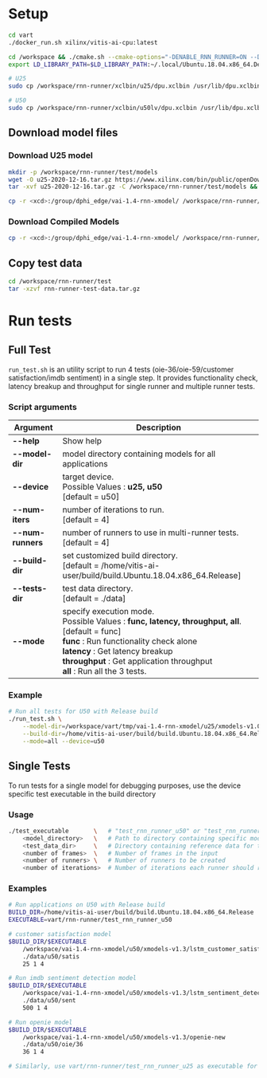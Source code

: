
# Setup
```sh
cd vart
./docker_run.sh xilinx/vitis-ai-cpu:latest

cd /workspace && ./cmake.sh --cmake-options="-DENABLE_RNN_RUNNER=ON --DENABLE_CPU_RUNNER=OFF -DENABLE_SIM_RUNNER=OFF" && cd -
export LD_LIBRARY_PATH=$LD_LIBRARY_PATH:~/.local/Ubuntu.18.04.x86_64.Debug/lib

# U25
sudo cp /workspace/rnn-runner/xclbin/u25/dpu.xclbin /usr/lib/dpu.xclbin

# U50
sudo cp /workspace/rnn-runner/xclbin/u50lv/dpu.xclbin /usr/lib/dpu.xclbin
```

## Download model files

### Download U25 model
```sh
mkdir -p /workspace/rnn-runner/test/models
wget -O u25-2020-12-16.tar.gz https://www.xilinx.com/bin/public/openDownload?filename=u25-2020-12-16.tar.gz
tar -xvf u25-2020-12-16.tar.gz -C /workspace/rnn-runner/test/models && rm -rf u25-2020-12-16.tar.gz

cp -r <xcd>:/group/dphi_edge/vai-1.4-rnn-xmodel/ /workspace/rnn-runner/test
```

### Download Compiled Models
```sh
cp -r <xcd>:/group/dphi_edge/vai-1.4-rnn-xmodel/ /workspace/rnn-runner/test
```

## Copy test data

```sh
cd /workspace/rnn-runner/test
tar -xzvf rnn-runner-test-data.tar.gz
```

# Run tests
## Full Test
`run_test.sh` is an utility script to run 4 tests (oie-36/oie-59/customer satisfaction/imdb sentiment) in a single step. 
It provides  functionality check, latency breakup and throughput for single runner and multiple runner tests.

### Script arguments

|Argument           | Description
|-----------------  | -------
|**--help**         | Show help
| **--model-dir**   | model directory containing models for all applications
| **--device**      | target device. <br> Possible Values : **u25,  u50** <br> [default = u50]
| **--num-iters**   | number of iterations to run. <br> [default = 4]
| **--num-runners** | number of runners to use in multi-runner tests. <br> [default = 4]
| **--build-dir**   | set customized build directory. <br> [default = /home/vitis-ai-user/build/build.Ubuntu.18.04.x86_64.Release]
| **--tests-dir**   | test data directory. <br> [default = ./data]
| **--mode**        | specify execution mode. <br> Possible Values : **func, latency, throughput, all**. <br> [default = func] <br> **func** : Run functionality check alone <br> **latency** : Get latency breakup <br> **throughput** : Get application throughput <br> **all** : Run all the 3 tests.

### Example

```sh
# Run all tests for U50 with Release build
./run_test.sh \
    --model-dir=/workspace/vart/tmp/vai-1.4-rnn-xmodel/u25/xmodels-v1.0/ \
    --build-dir=/home/vitis-ai-user/build/build.Ubuntu.18.04.x86_64.Release/ \
    --mode=all --device=u50
```

## Single Tests

To run tests for a single model for debugging purposes, use the device specific test executable in the build directory

### Usage
```sh
./test_executable       \   # "test_rnn_runner_u50" or "test_rnn_runner_u25"
    <model_directory>   \   # Path to directory containing specific model
    <test_data_dir>     \   # Directory containing reference data for the model
    <number of frames>  \   # Number of frames in the input
    <number of runners> \   # Number of runners to be created 
    <number of iterations>  # Number of iterations each runner should run.
```

### Examples
```sh
# Run applications on U50 with Release build
BUILD_DIR=/home/vitis-ai-user/build/build.Ubuntu.18.04.x86_64.Release
EXECUTABLE=vart/rnn-runner/test_rnn_runner_u50

# customer satisfaction model
$BUILD_DIR/$EXECUTABLE                                                          \
    /workspace/vai-1.4-rnn-xmodel/u50/xmodels-v1.3/lstm_customer_satisfaction   \
    ./data/u50/satis                                                            \
    25 1 4

# Run imdb sentiment detection model
$BUILD_DIR/$EXECUTABLE                                                          \
    /workspace/vai-1.4-rnn-xmodel/u50/xmodels-v1.3/lstm_sentiment_detection     \
    ./data/u50/sent                                                             \
    500 1 4

# Run openie model
$BUILD_DIR/$EXECUTABLE                                                          \
    /workspace/vai-1.4-rnn-xmodel/u50/xmodels-v1.3/openie-new                   \
    ./data/u50/oie/36                                                           \
    36 1 4

# Similarly, use vart/rnn-runner/test_rnn_runner_u25 as executable for U25.
```
